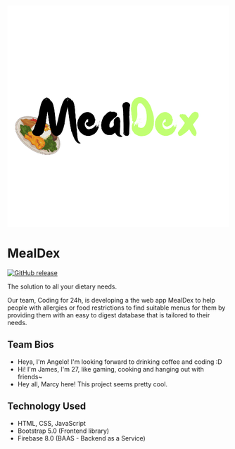 <p align="center">
  <img width="650" alt="MealDex logo" src="images/md-logo-full-blk.svg">
</p>

# MealDex

[![GitHub release](https://img.shields.io/github/release/ppy/osu.svg)](https://github.com/ppy/osu/releases/latest)

The solution to all your dietary needs.

Our team, Coding for 24h, is developing a the web app MealDex to help people with allergies or food restrictions to find suitable menus for them  by providing them with an easy to digest database that is tailored to their needs.

## Team Bios
* Heya, I'm Angelo! I'm looking forward to drinking coffee and coding :D 
* Hi! I'm James, I'm 27, like gaming, cooking and hanging out with friends~
* Hey all, Marcy here! This project seems pretty cool.
	
## Technology Used
* HTML, CSS, JavaScript
* Bootstrap 5.0 (Frontend library)
* Firebase 8.0 (BAAS - Backend as a Service)
